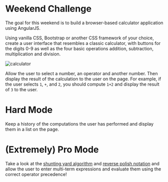# Weekend Challenge

The goal for this weekend is to build a browser-based calculator application using AngularJS.

Using vanilla CSS, Bootstrap or another CSS framework of your choice, create a user interface that resembles a classic calculator, with buttons for the digits 0-9 as well as the four basic operations addition, subtraction, multiplication and division.

![calculator](http://content.mycutegraphics.com/graphics/school/cartoon-calculator.png)

Allow the user to select a number, an operator and another number. Then display the result of the calculation to the user on the page. For example, if the user selects `1`, `+`, and `2`, you should compute `1+2` and display the result of `3` to the user.

# Hard Mode
Keep a history of the computations the user has performed and display them in a list on the page.

# (Extremely) Pro Mode
Take a look at the [shunting yard algorithm](https://en.wikipedia.org/wiki/Shunting-yard_algorithm)
and [reverse polish notation](https://en.wikipedia.org/wiki/Reverse_Polish_notation) and allow the user to enter multi-term expressions and evaluate them using the correct operator precedence!
